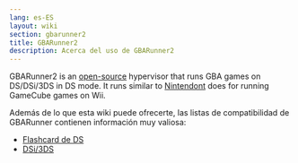 ```yaml
---
lang: es-ES
layout: wiki
section: gbarunner2
title: GBARunner2
description: Acerca del uso de GBARunner2
---
```


GBARunner2 is an [open-source](https://github.com/Gericom/GBARunner2) hypervisor that runs GBA games on DS/DSi/3DS in DS mode. It runs similar to [Nintendont](https://github.com/FIX94/Nintendont) does for running GameCube games on Wii.

Además de lo que esta wiki puede ofrecerte, las listas de compatibilidad de GBARunner contienen información muy valiosa:
- [Flashcard de DS](https://wiki.gbatemp.net/wiki/GBARunner2)
- [DSi/3DS](https://wiki.gbatemp.net/wiki/GBARunner2/DSi_3DS_Compatibility_List)
